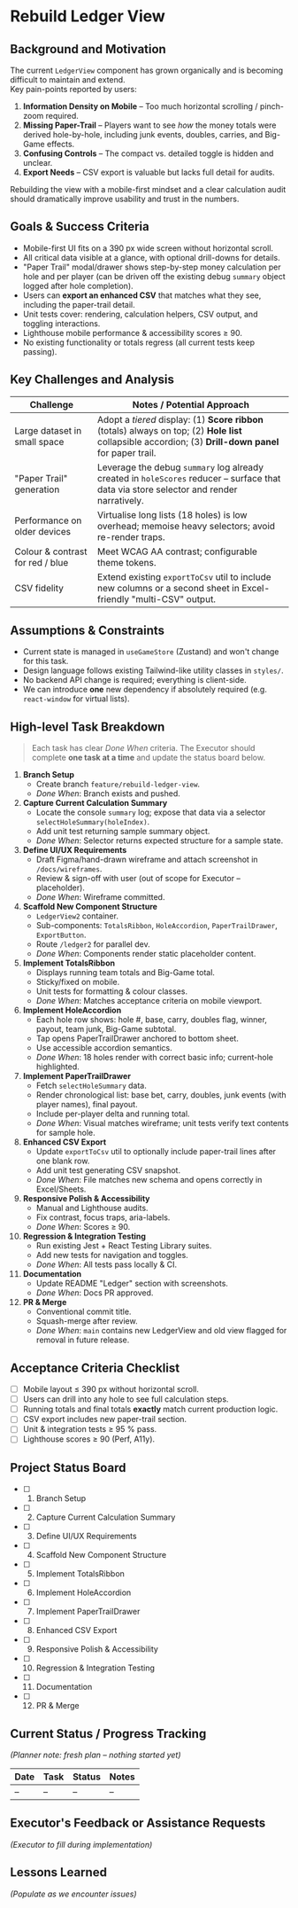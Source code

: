 # Rebuild Ledger View

## Background and Motivation
The current `LedgerView` component has grown organically and is becoming difficult to maintain and extend.  
Key pain-points reported by users:
1. **Information Density on Mobile** – Too much horizontal scrolling / pinch-zoom required.  
2. **Missing Paper-Trail** – Players want to see *how* the money totals were derived hole-by-hole, including junk events, doubles, carries, and Big-Game effects.  
3. **Confusing Controls** – The compact vs. detailed toggle is hidden and unclear.  
4. **Export Needs** – CSV export is valuable but lacks full detail for audits.

Rebuilding the view with a mobile-first mindset and a clear calculation audit should dramatically improve usability and trust in the numbers.

## Goals & Success Criteria
- Mobile-first UI fits on a 390 px wide screen without horizontal scroll.  
- All critical data visible at a glance, with optional drill-downs for details.  
- "Paper Trail" modal/drawer shows step-by-step money calculation per hole and per player (can be driven off the existing debug `summary` object logged after hole completion).  
- Users can **export an enhanced CSV** that matches what they see, including the paper-trail detail.  
- Unit tests cover: rendering, calculation helpers, CSV output, and toggling interactions.  
- Lighthouse mobile performance & accessibility scores ≥ 90.  
- No existing functionality or totals regress (all current tests keep passing).

## Key Challenges and Analysis
| Challenge | Notes / Potential Approach |
|-----------|---------------------------|
| Large dataset in small space | Adopt a *tiered* display: (1) **Score ribbon** (totals) always on top; (2) **Hole list** collapsible accordion; (3) **Drill-down panel** for paper trail. |
| "Paper Trail" generation | Leverage the debug `summary` log already created in `holeScores` reducer – surface that data via store selector and render narratively. |
| Performance on older devices | Virtualise long lists (18 holes) is low overhead; memoise heavy selectors; avoid re-render traps. |
| Colour & contrast for red / blue | Meet WCAG AA contrast; configurable theme tokens. |
| CSV fidelity | Extend existing `exportToCsv` util to include new columns or a second sheet in Excel-friendly "multi-CSV" output. |

## Assumptions & Constraints
- Current state is managed in `useGameStore` (Zustand) and won't change for this task.  
- Design language follows existing Tailwind-like utility classes in `styles/`.  
- No backend API change is required; everything is client-side.  
- We can introduce **one** new dependency if absolutely required (e.g. `react-window` for virtual lists).

## High-level Task Breakdown
> Each task has clear *Done When* criteria. The Executor should complete **one task at a time** and update the status board below.

1. **Branch Setup**  
   - Create branch `feature/rebuild-ledger-view`.  
   - *Done When*: Branch exists and pushed.
2. **Capture Current Calculation Summary**  
   - Locate the console `summary` log; expose that data via a selector `selectHoleSummary(holeIndex)`.  
   - Add unit test returning sample summary object.  
   - *Done When*: Selector returns expected structure for a sample state.
3. **Define UI/UX Requirements**  
   - Draft Figma/hand-drawn wireframe and attach screenshot in `/docs/wireframes`.  
   - Review & sign-off with user (out of scope for Executor – placeholder).  
   - *Done When*: Wireframe committed.
4. **Scaffold New Component Structure**  
   - `LedgerView2` container.  
   - Sub-components: `TotalsRibbon`, `HoleAccordion`, `PaperTrailDrawer`, `ExportButton`.  
   - Route `/ledger2` for parallel dev.  
   - *Done When*: Components render static placeholder content.
5. **Implement TotalsRibbon**  
   - Displays running team totals and Big-Game total.  
   - Sticky/fixed on mobile.  
   - Unit tests for formatting & colour classes.  
   - *Done When*: Matches acceptance criteria on mobile viewport.
6. **Implement HoleAccordion**  
   - Each hole row shows: hole #, base, carry, doubles flag, winner, payout, team junk, Big-Game subtotal.  
   - Tap opens PaperTrailDrawer anchored to bottom sheet.  
   - Use accessible accordion semantics.  
   - *Done When*: 18 holes render with correct basic info; current-hole highlighted.
7. **Implement PaperTrailDrawer**  
   - Fetch `selectHoleSummary` data.  
   - Render chronological list: base bet, carry, doubles, junk events (with player names), final payout.  
   - Include per-player delta and running total.  
   - *Done When*: Visual matches wireframe; unit tests verify text contents for sample hole.
8. **Enhanced CSV Export**  
   - Update `exportToCsv` util to optionally include paper-trail lines after one blank row.  
   - Add unit test generating CSV snapshot.  
   - *Done When*: File matches new schema and opens correctly in Excel/Sheets.
9. **Responsive Polish & Accessibility**  
   - Manual and Lighthouse audits.  
   - Fix contrast, focus traps, aria-labels.  
   - *Done When*: Scores ≥ 90.
10. **Regression & Integration Testing**  
    - Run existing Jest + React Testing Library suites.  
    - Add new tests for navigation and toggles.  
    - *Done When*: All tests pass locally & CI.
11. **Documentation**  
    - Update README "Ledger" section with screenshots.  
    - *Done When*: Docs PR approved.
12. **PR & Merge**  
    - Conventional commit title.  
    - Squash-merge after review.  
    - *Done When*: `main` contains new LedgerView and old view flagged for removal in future release.

## Acceptance Criteria Checklist
- [ ] Mobile layout ≤ 390 px without horizontal scroll.  
- [ ] Users can drill into any hole to see full calculation steps.  
- [ ] Running totals and final totals **exactly** match current production logic.  
- [ ] CSV export includes new paper-trail section.  
- [ ] Unit & integration tests ≥ 95 % pass.  
- [ ] Lighthouse scores ≥ 90 (Perf, A11y).  

## Project Status Board
- [ ] 1. Branch Setup
- [ ] 2. Capture Current Calculation Summary
- [ ] 3. Define UI/UX Requirements
- [ ] 4. Scaffold New Component Structure
- [ ] 5. Implement TotalsRibbon
- [ ] 6. Implement HoleAccordion
- [ ] 7. Implement PaperTrailDrawer
- [ ] 8. Enhanced CSV Export
- [ ] 9. Responsive Polish & Accessibility
- [ ] 10. Regression & Integration Testing
- [ ] 11. Documentation
- [ ] 12. PR & Merge

## Current Status / Progress Tracking
*(Planner note: fresh plan – nothing started yet)*

| Date | Task | Status | Notes |
|------|------|--------|-------|
| – | – | – | – |

## Executor's Feedback or Assistance Requests
*(Executor to fill during implementation)*

## Lessons Learned
*(Populate as we encounter issues)* 